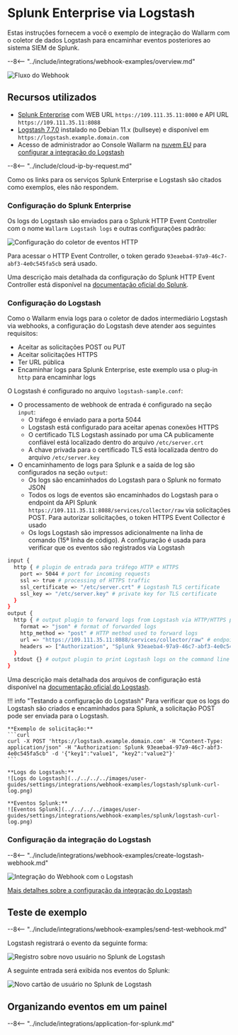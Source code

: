 [splunk-dashboard-by-wallarm-img]: ../../../../images/user-guides/settings/integrations/splunk-dashboard-by-wallarm.png

# Splunk Enterprise via Logstash

Estas instruções fornecem a você o exemplo de integração do Wallarm com o coletor de dados Logstash para encaminhar eventos posteriores ao sistema SIEM de Splunk.

--8<-- "../include/integrations/webhook-examples/overview.md"

![Fluxo do Webhook](../../../../images/user-guides/settings/integrations/webhook-examples/logstash/splunk-scheme.png)

## Recursos utilizados

* [Splunk Enterprise](#splunk-enterprise-configuration) com WEB URL `https://109.111.35.11:8000` e API URL `https://109.111.35.11:8088`
* [Logstash 7.7.0](#logstash-configuration) instalado no Debian 11.x (bullseye) e disponível em `https://logstash.example.domain.com`
* Acesso de administrador ao Console Wallarm na [nuvem EU](https://my.wallarm.com) para [configurar a integração do Logstash](#configuration-of-logstash-integration)

--8<-- "../include/cloud-ip-by-request.md"

Como os links para os serviços Splunk Enterprise e Logstash são citados como exemplos, eles não respondem.

### Configuração do Splunk Enterprise

Os logs do Logstash são enviados para o Splunk HTTP Event Controller com o nome `Wallarm Logstash logs` e outras configurações padrão:

![Configuração do coletor de eventos HTTP](../../../../images/user-guides/settings/integrations/webhook-examples/splunk/logstash-setup.png)

Para acessar o HTTP Event Controller, o token gerado `93eaeba4-97a9-46c7-abf3-4e0c545fa5cb` será usado.

Uma descrição mais detalhada da configuração do Splunk HTTP Event Controller está disponível na [documentação oficial do Splunk](https://docs.splunk.com/Documentation/Splunk/8.0.5/Data/UsetheHTTPEventCollector).

### Configuração do Logstash

Como o Wallarm envia logs para o coletor de dados intermediário Logstash via webhooks, a configuração do Logstash deve atender aos seguintes requisitos:

* Aceitar as solicitações POST ou PUT
* Aceitar solicitações HTTPS
* Ter URL pública
* Encaminhar logs para Splunk Enterprise, este exemplo usa o plug-in `http` para encaminhar logs

O Logstash é configurado no arquivo `logstash-sample.conf`:

* O processamento de webhook de entrada é configurado na seção `input`:
    * O tráfego é enviado para a porta 5044
    * Logstash está configurado para aceitar apenas conexões HTTPS
    * O certificado TLS Logstash assinado por uma CA publicamente confiável está localizado dentro do arquivo `/etc/server.crt`
    * A chave privada para o certificado TLS está localizada dentro do arquivo `/etc/server.key`
* O encaminhamento de logs para Splunk e a saída de log são configurados na seção `output`:
    * Os logs são encaminhados do Logstash para o Splunk no formato JSON
    * Todos os logs de eventos são encaminhados do Logstash para o endpoint da API Splunk `https://109.111.35.11:8088/services/collector/raw` via solicitações POST. Para autorizar solicitações, o token HTTPS Event Collector é usado
    * Os logs Logstash são impressos adicionalmente na linha de comando (15ª linha de código). A configuração é usada para verificar que os eventos são registrados via Logstash

```bash linenums="1"
input {
  http { # plugin de entrada para tráfego HTTP e HTTPS
    port => 5044 # port for incoming requests
    ssl => true # processing of HTTPS traffic
    ssl_certificate => "/etc/server.crt" # Logstash TLS certificate
    ssl_key => "/etc/server.key" # private key for TLS certificate
  }
}
output {
  http { # output plugin to forward logs from Logstash via HTTP/HTTPS protocol
    format => "json" # format of forwarded logs
    http_method => "post" # HTTP method used to forward logs
    url => "https://109.111.35.11:8088/services/collector/raw" # endpoint to forward logs to
    headers => ["Authorization", "Splunk 93eaeba4-97a9-46c7-abf3-4e0c545fa5cb"] # HTTP headers to authorize requests
  }
  stdout {} # output plugin to print Logstash logs on the command line
}
```

Uma descrição mais detalhada dos arquivos de configuração está disponível na [documentação oficial do Logstash](https://www.elastic.co/guide/en/logstash/current/configuration-file-structure.html).

!!! info "Testando a configuração do Logstash"
    Para verificar que os logs do Logstash são criados e encaminhados para Splunk, a solicitação POST pode ser enviada para o Logstash.

    **Exemplo de solicitação:**
    ```curl
    curl -X POST 'https://logstash.example.domain.com' -H "Content-Type: application/json" -H "Authorization: Splunk 93eaeba4-97a9-46c7-abf3-4e0c545fa5cb" -d '{"key1":"value1", "key2":"value2"}'
    ```

    **Logs do Logstash:**
    ![Logs do Logstash](../../../../images/user-guides/settings/integrations/webhook-examples/logstash/splunk-curl-log.png)

    **Eventos Splunk:**
    ![Eventos Splunk](../../../../images/user-guides/settings/integrations/webhook-examples/splunk/logstash-curl-log.png)

### Configuração da integração do Logstash

--8<-- "../include/integrations/webhook-examples/create-logstash-webhook.md"

![Integração do Webhook com o Logstash](../../../../images/user-guides/settings/integrations/add-logstash-integration.png)

[Mais detalhes sobre a configuração da integração do Logstash](../logstash.md)

## Teste de exemplo

--8<-- "../include/integrations/webhook-examples/send-test-webhook.md"

Logstash registrará o evento da seguinte forma:

![Registro sobre novo usuário no Splunk de Logstash](../../../../images/user-guides/settings/integrations/webhook-examples/logstash/splunk-user-log.png)

A seguinte entrada será exibida nos eventos do Splunk:

![Novo cartão de usuário no Splunk de Logstash](../../../../images/user-guides/settings/integrations/webhook-examples/splunk/logstash-user.png)

## Organizando eventos em um painel

--8<-- "../include/integrations/application-for-splunk.md"